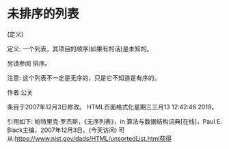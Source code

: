 # 未排序的列表


(定义)



定义:
一个列表，其项目的顺序(如果有的话)是未知的。



另请参阅
排序。



注意:
这个列表不一定是无序的，只是它不知道是有序的。


作者:公关







条目于2007年12月3日修改。
HTML页面格式化星期三三月13 12:42:46 2019。



引用如下:
帕特里克·罗杰斯，《无序列表》，in
算法与数据结构词典[在线]，Paul E. Black主编，2007年12月3日。(今天访问)
可从:https://www.nist.gov/dads/HTML/unsortedList.html获得